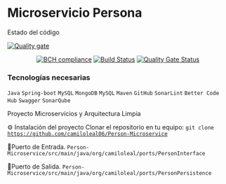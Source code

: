 # Microservicio Persona

Estado del código

[![Quality gate](https://sonarcloud.io/api/project_badges/quality_gate?project=camiloleal06_Person-Microservice)](https://sonarcloud.io/summary/new_code?id=camiloleal06_Person-Microservice)   
<center>

[![BCH compliance](https://bettercodehub.com/edge/badge/camiloleal06/Person-Microservice?branch=master)](https://bettercodehub.com/)
[![Build Status](https://app.travis-ci.com/camiloleal06/Person-Microservice.svg?branch=master)](https://app.travis-ci.com/camiloleal06/Person-Microservice)
   [![Quality Gate Status](https://sonarcloud.io/api/project_badges/measure?project=camiloleal06_Person-Microservice&metric=alert_status)](https://sonarcloud.io/summary/new_code?id=camiloleal06_Person-Microservice)

</center>
 
<h3 dir="auto">Tecnologías necesarias</h3>
<p dir="auto"><code>Java</code> <code>Spring-boot</code> <code>MySQL</code> <code>MongoDB</code> <code>MySQL</code> <code>Maven</code> <code>GitHub</code> <code>SonarLint</code> <code>Better Code Hub</code> <code>Swagger</code>  <code>SonarQube</code></p>


Proyecto Microservicios y Arquitectura Limpia 

⚙️ Instalación del proyecto
Clonar el repositorio en tu equipo:
<code>git clone https://github.com/camiloleal06/Person-Microservice</code>

🚀Puerto de Entrada. <code>Person-Microservice/src/main/java/org/camiloleal/ports/PersonInterface</code>

🚀Puerto de Salida. <code>Person-Microservice/src/main/java/org/camiloleal/ports/PersonPersistence</code>

